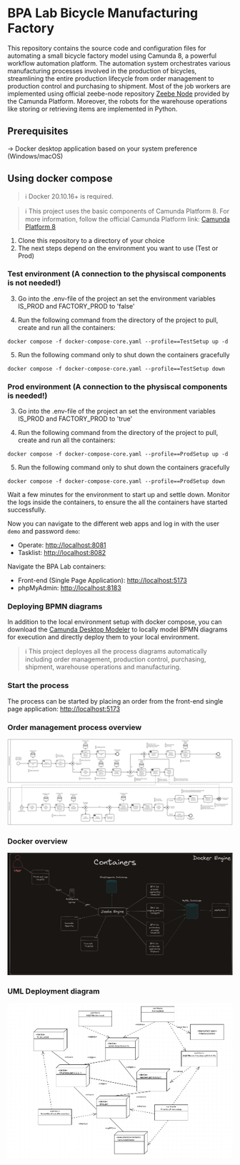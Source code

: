 # BPA Lab Bicycle Manufacturing Factory

This repository contains the source code and configuration files for automating a small bicycle factory model using Camunda 8, a powerful workflow automation platform. The automation system orchestrates various manufacturing processes involved in the production of bicycles, streamlining the entire production lifecycle from order management to production control and purchasing to shipment. Most of the job workers are implemented using official zeebe-node repository [Zeebe Node](https://github.com/camunda-community-hub/zeebe-client-node-js) provided by the Camunda Platform. Moreover, the robots for the warehouse operations like storing or retrieving items are implemented in Python.

## Prerequisites

-> Docker desktop application based on your system preference (Windows/macOS)

## Using docker compose

> :information_source: Docker 20.10.16+ is required.

> :information_source: This project uses the basic components of Camunda Platform 8. For more information, follow the official Camunda Platform link: [Camunda Platform 8](https://github.com/camunda/camunda-platform)

1. Clone this repository to a directory of your choice
2. The next steps depend on the environment you want to use (Test or Prod)

### Test environment (A connection to the physiscal components is not needed!)

3. Go into the .env-file of the project an set the environment variables IS_PROD and FACTORY_PROD to 'false'

4. Run the following command from the directory of the project to pull, create and run all the containers:

```
docker compose -f docker-compose-core.yaml --profile==TestSetup up -d
```

5. Run the following command only to shut down the containers gracefully

```
docker compose -f docker-compose-core.yaml --profile==TestSetup down
```

### Prod environment (A connection to the physiscal components is needed!)

3. Go into the .env-file of the project an set the environment variables IS_PROD and FACTORY_PROD to 'true'

4. Run the following command from the directory of the project to pull, create and run all the containers:

```
docker compose -f docker-compose-core.yaml --profile==ProdSetup up -d
```

5. Run the following command only to shut down the containers gracefully

```
docker compose -f docker-compose-core.yaml --profile==ProdSetup down
```

Wait a few minutes for the environment to start up and settle down. Monitor the logs inside the containers, to ensure the all the containers have started successfully.

Now you can navigate to the different web apps and log in with the user `demo` and password `demo`:
- Operate: [http://localhost:8081](http://localhost:8081)
- Tasklist: [http://localhost:8082](http://localhost:8082)

Navigate the BPA Lab containers:
- Front-end (Single Page Application): [http://localhost:5173](http://localhost:5173)
- phpMyAdmin: [http://localhost:8183](http://localhost:8183)

### Deploying BPMN diagrams

In addition to the local environment setup with docker compose, you can download the [Camunda Desktop Modeler](https://camunda.com/download/modeler/) to locally model BPMN diagrams for execution and directly deploy them to your local environment.

> :information_source: This project deployes all the process diagrams automatically including order management, production control, purchasing, shipment, warehouse operations and manufacturing.

### Start the process

The process can be started by placing an order from the front-end single page application: [http://localhost:5173](http://localhost:5173)

### Order management process overview

![process image](https://github.com/BpaLabTHCologne/bpa_lab_demonstration_factory/blob/main/docs/OrderManagementProcess.png?raw=true)


### Docker overview

![docker_overview](https://github.com/BpaLabTHCologne/bpa_lab_demonstration_factory/blob/main/docs/docker-overview.png?raw=true)

### UML Deployment diagram

![deployment](https://github.com/BpaLabTHCologne/bpa_lab_demonstration_factory/blob/main/docs/BPALABDeploymentDiagram.png?raw=true")
